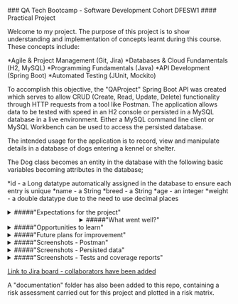 <p align="centre"> ### QA Tech Bootcamp - Software Development Cohort DFESW1
#### Practical Project</p>

<p align="left">Welcome to my project. The purpose of this project is to show understanding and implementation of concepts learnt during this course. These concepts include:

*Agile & Project Management (Git, Jira)
*Databases & Cloud Fundamentals (H2, MySQL)
*Programming Fundamentals (Java)
*API Development (Spring Boot)
*Automated Testing (JUnit, Mockito)

To accomplish this objective, the "QAProject" Spring Boot API was created which serves to allow CRUD (Create, Read, Update, Delete) functionality through HTTP requests from a tool like Postman. The application allows data to be tested with speed in an H2 console or persisted in a MySQL database in a live environment. Either a MySQL command line client or MySQL Workbench can be used to access the persisted database.

The intended usage for the application is to record, view and manipulate details in a database of dogs entering a kennel or shelter.

The Dog class becomes an entity in the database with the following basic variables becoming attributes in the database;

*id - a Long datatype automatically assigned in the database to ensure each entry is unique
*name - a String
*breed - a String
*age - an integer
*weight - a double datatype due to the need to use decimal places

<details>
<summary>#####"Expectations for the project"</summary>

Going into the project I felt that I had a fairly good - if basic - grasp of the general concepts that needed to be used but I didn't feel very confident about my ability to recall syntax quickly.

I knew that I'd need to refer to work where I had practiced the concepts before and would likely need to research help online when facing new bugs - particularly in the testing part of the project which I had the least experience in.

I prepared my previous work and already knew some resources to use online so I was still fairly confident I could complete the task.
</details>

<details>
<summary align="center">#####"What went well?"</summary>
The main application seemed to come together quite well and implementing the CRUD functionality went smoothly. I also enjoyed the challenges and feeling of accomplishment overcoming any errors or functionality problems in other areas during development.
</details>

<details>
<summary>#####"Opportunities to learn"</summary>
Time management was the single biggest challenge during this project, particularly because I had some external distractions due to illness. A significant amount of time was also spent trying to get the Github network graph to look like a "textbook" example should. This is evidence in some of my earlier commits in this Github repository where the work done was either insignificant or manufactured to be able to add a commit on purpose and try to force Github to diversify the branches I was using (main/dev/feature). Further research revealed that Github is not always accurate and with this being a small project it wasn't an ideal scenario to worry about details like that. So there was a learning opportunity to remain focused on more important tasks rather than getting caught up in particular details. Although this didn't have a negative impact on actually delivering the project on time as I continually re-evaluated my plan and remaining schedule each day to ensure I would reach my goals.

I came to realise the importance of clarifying any ambiguous details in the original brief early on. For example, quantifying subjective terminology to help with the project aims and also clarifying that despite the project listing some possible stretch goals - there was no scoring incentive to complete them, whereas there was the possibility of losing points by underachieving in the Minimum Viable Product ("MVP"). This shifting my focus from attempting to achieve stretch goals to instead ensuring that every aspect of the MVP was as good as I could possibly make it before the deadline. I've learnt to clarify details such as these right away in future.

I also learnt some niché technical details through trial and error or finding appropriate help to fix problems such as needing to set _Coverage Configurations_ appropriately when running JUnit tests, or how using H2 rather than MySQL for database implementation means that the double datatype needs to be declared slightly differently in a schema.
</details>

<details>
<summary>#####"Future plans for improvement"</summary>
Apart from completing the stretch goals set out for the project (adding more advanced development features such as DTOs and custom exceptions, or improving the test coverage and including an Entity Relationship Diagram), the original scope envisioned for this application could include the following improvements/additions:

*further revision and refactoring of existing code for best practice standards such as SOLID Principles
*adding more variables/attributes to the Dog entity such as dateEnteredShelter
*adding a new entity to the database to record details of any individuals who adopt dogs from the shelter, recording details such as their name, address, phone number, email address, date first contacted, date adopted
 *adding interaction between the Dog and Adopter entities such as common records for the date of adoption - perhaps through a new Adoption entity - and interaction between the entities using foreign keys to show which Adopter is related to which Dog
  *the above would require adapting the current application to be able to carry out CRUD functionality on different classes/entities with ease
*adding a front-end to the application to make using it even easier
 *with a front-end implemented, User Experience research could be carried out to optimise the app for users and improve usability
</details>

<details>
<summary>#####"Screenshots - Postman"</summary>
</details>

<details>
<summary>#####"Screenshots - Persisted data"</summary>
</details>

<details>
<summary>#####"Screenshots - Tests and coverage reports"</summary>
</details>

[Link to Jira board - collaborators have been added](https://kalford.atlassian.net/jira/software/projects/QP/boards/2/roadmap?shared=&atlOrigin=eyJpIjoiZTk4MDhlMmI1ZGYyNDM1YjhkZDNkOTUxNTUyZTg4NGMiLCJwIjoiaiJ9)

A "documentation" folder has also been added to this repo, containing a risk assessment carried out for this project and plotted in a risk matrix.